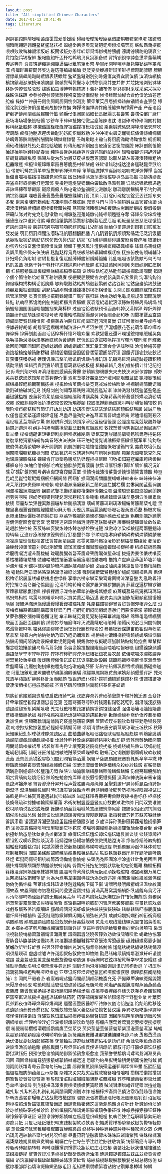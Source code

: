 ```yaml
---
layout: post
title: "All simplified Chinese Characters"
date: 2017-01-12 20:41:48
tags: Literature
---
```


锕錒锿鎄皑皚嗳噯蔼藹霭靄爱愛嫒嬡
碍礙暧曖瑷璦庵菴谙諳鹌鵪鞍鞌埯垵
铵銨暗闇暗晻翱翶翱翺鳌鰲鳌鼇袄襖
媪媼岙嶴奥奧骜驁钯鈀坝垻坝壩罢罷
鲅鮁霸覇摆擺呗唄败敗稗粺颁頒坂岅
板闆钣鈑办辦绊絆帮幫绑綁榜牓膀艕
谤謗镑鎊龅齙褒裦宝寶饱飽鸨鴇褓緥
报報鲍鮑杯盃杯桮鹎鵯贝貝狈狽备備
背揹钡鋇悖誖惫憊辈輩鞴韝奔逩奔犇
贲賁锛錛绷綳绷繃逼偪秕粃笔筆币幣
毕畢闭閉哔嗶荜蓽毙斃铋鉍筚篳滗潷
痹痺跸蹕辟闢弊獘边邊笾籩编編鳊鯿
贬貶变變缏緶辩辯辫辮标標飑颮骠驃
膘臕镖鏢飙飆飙飇飚飈镳鑣表錶鳔鰾
鳖鱉鳖鼈别別别彆瘪癟宾賓宾賔傧儐
滨濱缤繽槟檳镔鑌濒瀕摈擯殡殯膑臏
髌髕鬓髩鬓鬢冰氷饼餅禀稟并並并併
并竝拨撥剥剝钵缽钵鉢饽餑驳駁驳駮
钹鈸铂鉑博愽鹁鵓钸鈽卜蔔补補布佈
钚鈈财財采埰采寀采採彩綵睬倸踩跴
参參参葠参蓡骖驂残殘蚕蠶惭慚惭慙
惨慘黪黲灿燦仓倉伧傖沧滄苍蒼舱艙
操撡艹艸册冊侧側厕厠厕廁恻惻测測
策筞策筴层層插挿馇餷锸鍤查査察詧
镲鑔诧詫钗釵侪儕虿蠆觇覘掺摻搀攙
婵嬋谗讒禅禪馋饞缠纏蝉蟬镡鐔产產
产産谄諂铲剷铲鏟阐闡蒇蕆冁囅忏懺
颤顫伥倀阊閶鲳鯧长長肠腸苌萇尝嘗
尝嚐偿償厂厰厂廠场塲场場怅悵畅暢
钞鈔车車砗硨扯撦彻徹尘塵陈陳谌訦
谌諶碜硶碜磣闯闖衬襯称稱龀齔趁趂
榇櫬谶讖柽檉蛏蟶铛鐺撑撐枨棖诚誠
乘乗铖鋮惩懲塍堘澄澂骋騁吃喫鸱鴟
痴癡驰馳迟遲齿齒耻恥饬飭炽熾敕勅
冲沖冲衝虫蟲宠寵铳銃俦儔帱幬绸綢
畴疇筹籌酬詶酬酧酬醻踌躊雠讎雠讐
丑醜瞅矁出齣刍芻厨廚锄耡锄鋤雏雛
橱櫥蹰躕础礎储儲处処处處绌絀触觸
传傳船舩钏釧囱囪疮瘡窗窓窗牎窗牕
床牀创創怆愴捶搥棰箠锤錘锤鎚春旾
纯純唇脣莼蒓莼蓴淳湻鹑鶉醇醕绰綽
辍輟龊齪词詞辞辤辞辭鹚鶿鹚鷀糍餈
赐賜从從匆怱匆悤苁蓯枞樅葱蔥骢驄
聪聰丛樷丛叢凑湊辏輳粗觕粗麤蹴蹵
撺攛镩鑹蹿躥窜竄篡簒脆脃村邨鹾鹺
锉銼错錯哒噠达達沓遝鞑韃呆獃绐紿
带帶玳蝳贷貸单單担擔郸鄲殚殫瘅癉
箪簞胆膽掸撣诞誕啖啗啖噉弹彈惮憚
当當当儅当噹裆襠挡擋挡攩党黨谠讜
凼氹砀碭荡蕩荡盪档檔导導岛島捣搗
捣擣祷禱焘燾盗盜锝鍀德悳灯燈邓鄧
凳櫈镫鐙堤隄镝鏑籴糴敌敵涤滌觌覿
诋詆抵牴抵觝递遞谛諦缔締蒂蔕颠顛
巅巔癫癲点點电電垫墊钿鈿淀澱雕彫
雕琱雕鵰鲷鯛吊弔钓釣调調铞銱谍諜
喋啑叠曡叠疉叠疊蝶蜨鲽鰈钉釘顶頂
订訂碇矴碇椗锭錠丢丟铥銩东東冬鼕
岽崬岽崠鸫鶇动動冻凍峒峝栋棟胨腖
兜兠斗鬥斗鬦斗鬭钭鈄豆荳窦竇读讀
渎凟渎瀆椟匵椟櫝牍牘犊犢黩黷独獨
笃篤赌賭睹覩妒妬镀鍍端耑断斷缎緞
煅煆锻鍛簖籪队隊对對兑兌怼懟镦鐓
吨噸墩墪趸躉炖燉钝鈍顿頓遁遯夺奪
铎鐸朵朶垛垜缍綞堕墮跺跥讹訛讹譌
峨峩锇鋨鹅鵝鹅鵞额額婀娿厄戹厄阨
轭軛垩堊恶惡恶噁饿餓谔諤阏閼萼蕚
腭齶锷鍔鹗鶚颚顎鳄鰐鳄鱷儿兒鸸鴯
鲕鮞尔爾迩邇饵餌铒鉺贰貳发發发髮
罚罰罚罸阀閥法灋珐琺帆颿翻飜翻繙
凡凣矾礬钒釩烦煩繁緐泛氾泛汎饭飯
范範贩販钫鈁鲂魴仿徬仿倣仿髣访訪
纺紡飞飛绯緋鲱鯡诽誹废廢费費痱疿
镄鐨纷紛氛雰坟墳奋奮偾僨愤憤粪糞
鲼鱝丰豐风風沣灃枫楓疯瘋砜碸峰峯
锋鋒冯馮缝縫讽諷凤鳳佛彿夫伕肤膚
麸麩麸粰凫鳧绂紱绋紼辐輻幞襆呒嘸
抚撫俯俛俯頫辅輔讣訃妇婦负負附坿
驸駙复複复復赋賦缚縛鲋鮒赙賻鳆鰒
钆釓嘎嘠该該赅賅丐匃丐匄钙鈣盖蓋
概槩干幹干榦杆桿尴尲尴尷秆稈赶趕
绀紺赣贛冈岡刚剛岗崗纲綱肛疘钢鋼
杠槓戆戇皋臯槔橰糕餻缟縞稿槀镐鎬
诰誥锆鋯纥紇胳肐鸽鴿搁擱歌謌阁閣
镉鎘个個个箇铬鉻给給亘亙耕畊赓賡
绠綆鲠骾鲠鯁宫宮躬躳龚龔巩鞏贡貢
沟溝钩鈎钩鉤缑緱构搆构構诟詬购購
够夠觏覯轱軲鸪鴣毂轂鹘鶻诂詁谷穀
钴鈷蛊蠱鹄鵠鼓皷顾顧雇僱锢錮鲴鯝
刮颳鸹鴰剐剮诖詿挂掛拐枴拐柺怪恠
关関关關观觀鳏鰥馆舘馆館管琯管筦
贯貫惯慣掼摜鹳鸛罐鑵广廣犷獷归歸
妫媯妫嬀龟龜规規规槼闺閨瑰瓌鲑鮭
轨軌匦匭诡詭刽劊刿劌柜櫃贵貴鳜鱖
衮袞绲緄辊輥滚滾鲧鮌鲧鯀呙咼埚堝
锅鍋蝈蟈国囯国國帼幗掴摑果菓椁槨
过過铪鉿骇駭顸頇函圅韩韓汉漢悍猂
焊釬焊銲颔頷绗絎颃頏蚝蠔嗥獋号號
皓暠皓皜颢顥灏灝诃訶合閤合郃和咊
阂閡核覈盍盇颌頜阖闔贺賀鹤鶴恒恆
横橫轰轟哄鬨红紅闳閎荭葒鸿鴻黉黌
讧訌糇餱鲎鱟呼虖呼嘑呼謼轷軤胡衚
胡鬍壶壺鹕鶘糊餬浒滸户戶冱沍护護
沪滬鹱鸌花芲花蘤华華哗嘩哗譁骅驊
铧鏵划劃画畫话話桦樺怀懷坏壞欢懽
欢歡獾貛还還环環锾鍰缳繯缓緩奂奐
唤喚换換涣渙焕煥痪瘓鲩鯇黄黃鳇鰉
恍怳谎謊诙詼咴噅挥揮晖暉珲琿辉煇
辉輝徽幑回囘回囬回廻回迴蛔蚘蛔痐
蛔蛕蛔蜖汇匯汇彙汇滙会會讳諱哕噦
浍澮绘繪荟薈诲誨桧檜烩燴贿賄秽穢
缋繢毁燬毁譭毁毀昏昬荤葷阍閽浑渾
馄餛诨諢锪鍃钬鈥货貨获獲获穫祸禍
镬鑊讥譏击擊叽嘰饥飢饥饑机機玑璣
矶磯鸡雞鸡鷄迹跡迹蹟积積绩勣绩績
缉緝赍賫赍齎跻躋齑齏羁羈级級极極
楫檝辑輯几幾虮蟣挤擠计計记記纪紀
际際剂劑哜嚌济濟继繼觊覬蓟薊霁霽
鲚鱭鲫鯽骥驥夹夾夹裌浃浹家傢镓鎵
郏郟荚莢铗鋏蛱蛺颊頰贾賈钾鉀价價
驾駕戋戔奸姦坚堅歼殲间間艰艱监監
笺牋笺箋缄緘缣縑鲣鰹鹣鶼鞯韉拣揀
枧梘俭儉茧繭捡撿笕筧减減检檢睑瞼
裥襇锏鐧简簡谫譾戬戩碱鹼碱堿见見
饯餞剑劍剑劒荐薦贱賤涧澗舰艦渐漸
谏諫溅濺践踐鉴鋻鉴鑑鉴鑒键鍵槛檻
姜薑将將浆漿僵殭缰繮缰韁讲講奖獎
桨槳蒋蔣绛絳酱醬娇嬌浇澆骄驕胶膠
鲛鮫鹪鷦侥僥挢撟绞絞饺餃矫矯脚腳
铰鉸搅攪剿勦缴繳叫呌峤嶠轿轎较較
阶階阶堦疖癤秸稭节節讦訐劫刦劫刧
劫刼杰傑诘詰洁潔结結颉頡鲒鮚届屆
诫誡斤觔仅僅卺巹紧緊谨謹锦錦馑饉
尽盡尽儘劲勁进進荩藎晋晉烬燼赆賮
赆贐缙縉觐覲泾涇经經茎莖荆荊惊驚
鲸鯨阱穽刭剄颈頸净淨弪弳径徑径逕
胫脛痉痙竞競靓靚静靜镜鏡迥逈炯埛
纠糾鸠鳩阄鬮揪揫韭韮旧舊厩廄厩廐
救捄鹫鷲驹駒锔鋦局侷局跼举舉举擧
榉櫸龃齟讵詎钜鉅剧劇惧懼据據飓颶
锯鋸窭窶屦屨鹃鵑镌鎸镌鐫卷捲锩錈
倦勌桊棬狷獧绢絹隽雋眷睠决決诀訣
珏玨绝絕觉覺谲譎橛橜镢鐝镢钁军軍
钧鈞皲皸俊儁浚濬骏駿咔哢开開锎鐦
凯凱剀剴垲塏恺愷铠鎧慨嘅锴鍇忾愾
龛龕坎埳侃偘阚闞瞰矙糠粇糠穅闶閌
炕匟钪鈧考攷铐銬轲軻疴痾钶鈳颏頦
颗顆壳殼咳欬克剋克尅课課骒騍缂緙
锞錁肯肎垦墾恳懇坑阬铿鏗抠摳眍瞘
叩敂扣釦寇宼库庫绔絝喾嚳裤褲夸誇
块塊侩儈郐鄶哙噲狯獪脍膾宽寬髋髖
款欵诓誆诳誑邝鄺圹壙纩纊况況旷曠
矿礦矿鑛贶貺亏虧岿巋窥窺窥闚匮匱
愦憒愧媿溃潰蒉蕢馈餽馈饋篑簣聩聵
坤堃昆崐昆崑锟錕鲲鯤捆梱捆綑阃閫
困睏扩擴阔濶阔闊腊臘蜡蠟辣辢来來
崃崍徕徠涞淶莱萊铼錸赉賚睐睞赖賴
赖顂濑瀨癞癩籁籟兰蘭岚嵐拦攔栏欄
婪惏阑闌蓝藍谰讕澜瀾褴襤斓斕篮籃
镧鑭览覽揽攬缆纜榄欖懒嬾懒懶烂爛
滥濫琅瑯锒鋃螂蜋阆閬捞撈劳勞唠嘮
崂嶗痨癆铹鐒铑銠涝澇耢耮乐樂鳓鰳
缧縲镭鐳诔誄垒壘泪淚类類累纍棱稜
厘釐梨棃狸貍离離骊驪犁犂鹂鸝漓灕
缡縭蓠蘺璃琍璃瓈鲡鱺篱籬藜蔾礼禮
里裡里裏逦邐锂鋰鲤鯉鳢鱧历厤历曆
历歷厉厲丽麗励勵呖嚦坜壢沥瀝苈藶
枥櫪疠癘隶隷隶隸俪儷栎櫟疬鬁疬癧
荔茘轹轢郦酈栗慄砺礪砾礫莅涖莅蒞
粝糲蛎蠣跞躒雳靂俩倆奁匲奁奩奁匳
奁籢连連帘簾怜憐涟漣莲蓮联聯裢褳
廉亷鲢鰱镰鐮敛斂敛歛琏璉脸臉裣襝
蔹蘞练練娈孌炼煉炼鍊恋戀殓殮链鏈
潋瀲凉涼梁樑粮糧两兩魉魎谅諒辆輛
辽遼疗療缭繚镣鐐鹩鷯钌釕猎獵邻鄰
邻隣临臨淋痳辚轔磷粦磷燐鳞鱗麟麐
凛凜廪廩懔懍檩檁吝恡赁賃蔺藺躏躪
灵霛灵靈岭嶺凌淩铃鈴棂櫺棂欞绫綾
菱蔆龄齡鲮鯪领領溜霤刘劉浏瀏留畱
琉瑠琉璢馏餾骝騮瘤癅镏鎦柳栁柳桺
绺綹锍鋶鹨鷚龙龍咙嚨泷瀧茏蘢栊櫳
珑瓏胧朧砻礱笼籠聋聾陇隴垄壟垄壠
拢攏娄婁偻僂喽嘍蒌蔞楼樓耧耬蝼螻
髅髏嵝嶁搂摟篓簍瘘瘺瘘瘻镂鏤噜嚕
撸擼卢盧庐廬芦蘆垆壚垆罏泸瀘炉爐
炉鑪栌櫨胪臚轳轤鸬鸕舻艫颅顱鲈鱸
卤鹵卤滷虏虜掳擄鲁魯橹櫓橹艣橹艪
镥鑥陆陸录錄赂賂辂輅渌淥禄祿滤濾
戮剹辘轆鹭鷺氇氌驴驢闾閭榈櫚吕呂
侣侶稆穭铝鋁屡屢缕縷褛褸虑慮绿綠
孪孿峦巒挛攣栾欒鸾鸞脔臠滦灤銮鑾
乱亂略畧锊鋝抡掄仑侖仑崙伦倫囵圇
沦淪纶綸轮輪论論罗羅罗儸猡玀脶腡
萝蘿逻邏椤欏锣鑼箩籮骡騾骡驘镙鏍
裸躶裸臝泺濼络絡荦犖骆駱妈媽嬷嬤
麻蔴蟆蟇马馬犸獁玛瑪码碼蚂螞杩榪
骂罵骂駡唛嘜吗嗎买買荬蕒劢勱迈邁
麦麥卖賣脉脈脉衇颟顢蛮蠻馒饅瞒瞞
鳗鰻满滿螨蟎谩謾缦縵镘鏝猫貓牦氂
牦犛锚錨铆鉚冒冐贸貿帽夘帽戼么麼
没沒梅楳梅槑镅鎇鹛鶥霉黴镁鎂门門
扪捫钔鍆闷悶焖燜懑懣们們蒙懞蒙濛
蒙矇锰錳梦夢弥彌弥瀰祢禰猕獼谜謎
芈羋眯瞇觅覓觅覔秘祕幂冪谧謐绵綿
绵緜黾黽缅緬腼靦面靣面麪面麵鹋鶓
缈緲妙玅庙廟咩哶灭滅蔑衊珉瑉缗緍
缗緡闵閔泯冺闽閩悯憫愍湣鳘鰵鸣鳴
铭銘谬謬缪繆谟謨馍饃馍饝模糢殁歿
蓦驀镆鏌谋謀亩畝钼鉬幕幙拿拏拿挐
镎鎿内內纳納钠鈉乃廼乃迺奶嬭难難
楠枏楠柟馕饢挠撓铙鐃蛲蟯垴堖恼惱
脑腦闹閙闹鬧讷訥馁餒嫩嫰铌鈮霓蜺
鲵鯢你妳拟擬昵暱腻膩鲇鮎鲶鯰捻撚
辇輦撵攆念唸娘孃酿釀鸟鳥茑蔦袅嫋
袅裊袅嬝捏揑陧隉聂聶啮嚙啮齧嗫囁
镊鑷镍鎳颞顳蹑躡孽孼宁寧咛嚀拧擰
狞獰柠檸聍聹泞濘纽紐钮鈕农農农辳
侬儂哝噥浓濃脓膿弄衖驽駑钕釹疟瘧
暖煖暖煗傩儺诺諾锘鍩讴謳欧歐殴毆
瓯甌鸥鷗呕嘔怄慪沤漚盘槃盘盤蹒蹣
庞龐刨鉋刨鑤狍麅炮砲炮礮疱皰胚肧
赔賠锫錇佩珮辔轡喷噴鹏鵬碰掽碰踫
纰紕铍鈹毗毘罴羆骈駢谝諞骗騗骗騙
缥縹飘飃飘飄贫貧嫔嬪频頻颦顰评評
凭凴凭憑苹蘋瓶缾鲆鮃钋釙泼潑颇頗
钷鉕迫廹仆僕扑撲铺鋪铺舖镤鏷朴樸
谱譜镨鐠凄悽凄淒栖棲桤榿戚慼戚鏚
齐齊脐臍颀頎骐騏骑騎棋棊棋碁蛴蠐

旗旂蕲蘄鳍鰭岂豈启啓启啟绮綺气氣
讫訖弃棄荠薺碛磧憩憇千韆扦扡迁遷
佥僉钎釺牵牽悭慳铅鉛谦謙愆諐签簽
签籤骞騫荨蕁钤鈐钱錢钳鉗乾亁乾乹
潜潛浅淺肷膁谴譴缱繾堑塹椠槧呛嗆
羌羗戗戧枪槍跄蹌锖錆锵鏘镪鏹强彊
强強墙墻墙牆嫱嬙蔷薔樯檣樯艢抢搶
羟羥襁繈襁繦炝熗硗墝硗磽跷蹺锹鍫
锹鍬缲繰乔喬侨僑荞蕎桥橋谯譙憔癄
憔顦鞒鞽诮誚峭陗窍竅翘翹窃竊惬愜
箧篋锲鍥亲親钦欽琴琹勤懃锓鋟寝寢
吣唚揿搇揿撳氢氫轻輕倾傾鲭鯖苘檾
顷頃请請庆慶穷窮茕煢琼瓊丘坵秋秌
秋鞦鳅鰌鳅鰍虬虯球毬赇賕巯巰区區
曲粬曲麯岖嶇诎詘驱敺驱驅躯軀趋趨
鸲鴝癯臒龋齲阒闃觑覰觑覷觑覻权權
诠詮辁輇铨銓蜷踡颧顴绻綣劝勸却卻
悫愨悫慤确確阕闋阙闕鹊鵲榷搉裙帬
裙裠群羣冉冄让讓荛蕘饶饒桡橈扰擾
娆嬈绕繞热熱认認纫紉妊姙轫軔韧靭
韧韌饪飪绒毧绒絨绒羢荣榮嵘嶸蝾蠑
融螎冗宂铷銣颥顬缛縟软軟软輭蕊蕋
蕊橤蕊蘂锐銳睿叡闰閏润潤箬篛洒灑
飒颯萨薩腮顋鳃鰓赛賽毵毿伞傘伞繖
糁糝馓饊颡顙丧喪骚騷缫繅鳋鰠扫掃
涩澁涩澀啬嗇铯銫穑穡杀殺纱紗铩鎩
鲨鯊筛篩晒曬删刪姗姍钐釤膻羶闪閃
陕陝讪訕骟騸缮繕膳饍赡贍鳝鱓鳝鱔
伤傷殇殤觞觴垧坰赏賞绱緔烧燒绍紹
赊賒蛇虵舍捨厍厙设設慑慴慑懾摄攝
滠灄绅紳诜詵审審审讅谂諗婶嬸渖瀋
肾腎渗滲升昇升陞声聲胜勝渑澠绳繩
圣聖剩賸尸屍师師虱蝨诗詩狮獅湿溼
湿濕酾釃鲺鯴时時识識实實蚀蝕埘塒
莳蒔鲥鰣驶駛势勢视眎视眡视視试試
饰飾是昰柿柹贳貰适適轼軾铈鈰谥諡
谥謚释釋寿壽寿夀兽獸绶綬书書纾紓
枢樞倏倐倏儵疏疎摅攄输輸赎贖薯藷
术術树樹竖竪竖豎庶庻数數漱潄帅帥
闩閂双雙谁誰税稅顺順说說说説烁爍
铄鑠硕碩丝絲咝噝鸶鷥缌緦蛳螄厮廝
锶鍶似佀祀禩饲飼驷駟俟竢松鬆怂慫
耸聳讼訟诵誦颂頌搜蒐馊餿飕颼锼鎪
擞擻薮藪苏甦苏蘇苏囌稣穌诉訴肃肅
谡謖溯泝溯遡酸痠虽雖绥綏随隨岁嵗
岁歲谇誶孙孫狲猻荪蓀飧飱损損笋筍
挲挱蓑簑缩縮唢嗩琐瑣锁鎖它牠铊鉈
塔墖獭獺鳎鰨挞撻闼闥骀駘台臺台颱
台檯抬擡鲐鮐态態钛鈦贪貪摊攤滩灘
瘫癱坛墰坛壇坛罈坛壜坛罎昙曇谈談
锬錟谭譚袒襢钽鉭叹嘆叹歎赕賧汤湯
铴鐋镗鏜饧餳糖餹傥儻烫燙趟蹚涛濤
绦絛绦縚绦縧掏搯韬韜鼗鞀鼗鞉讨討
铽鋱腾騰誊謄藤籐锑銻绨綈啼嗁缇緹
鹈鵜题題蹄蹏体躰体體屉屜剃薙剃鬀
阗闐条條龆齠鲦鰷眺覜粜糶铫銚贴貼
铁鉄铁銕铁鐵厅厛厅廳听聼听聽烃烴
铤鋌同衕铜銅统統筒筩恸慟偷偸偷媮
头頭秃禿图圖涂凃涂塗钍釷兔兎团團
团糰抟摶颓頹颓頽颓穨腿骽蜕蛻饨飩
臀臋托託拖拕脱脫驮馱驼駝鸵鴕鼍鼉
椭橢拓搨箨籜洼窪娲媧蛙鼃袜襪袜韤
腽膃弯彎湾灣纨紈玩翫顽頑挽輓绾綰
碗盌碗椀万萬亡亾网網往徃辋輞望朢
为為为爲韦韋围圍帏幃沩溈沩潙违違
闱闈涠潿维維潍濰伟偉伪偽伪僞纬緯
苇葦炜煒玮瑋诿諉韪韙鲔鮪卫衛卫衞
谓謂喂餧喂餵猬蝟温溫纹紋闻聞蚊螡
蚊蟁阌閿吻脗稳穩问問瓮甕瓮罋挝撾
涡渦莴萵窝窩蜗蝸卧臥龌齷乌烏污汙
污汚邬鄔呜嗚诬誣钨鎢无無吴吳芜蕪
坞塢坞隖妩娬妩嫵庑廡忤啎怃憮鹉鵡
务務误誤骛騖雾霧鹜鶩诶誒牺犧晰晳
溪谿锡錫嘻譆膝厀习習席蓆袭襲觋覡
玺璽铣銑戏戯戏戲系繫系係饩餼细細
郄郤阋鬩舄潟虾蝦侠俠峡峽狭狹硖硤
辖轄辖鎋吓嚇厦廈仙僊纤縴纤纖籼秈
莶薟跹躚锨鍁鲜鮮闲閒闲閑弦絃贤賢
咸鹹娴嫺娴嫻衔啣衔銜痫癇鹇鷳鹇鷴
鹇鷼显顯险險猃獫蚬蜆藓蘚县縣岘峴
苋莧现現线綫线線宪憲馅餡羡羨献獻
乡鄉乡鄕芗薌厢廂缃緗骧驤镶鑲详詳
享亯响響饷餉飨饗鲞鯗向嚮向曏项項
枭梟哓嘵骁驍绡綃萧蕭销銷潇瀟箫簫
嚣嚻嚣囂晓曉筱篠效効效傚啸嘯啸歗
蝎蠍协協邪衺胁脅胁脇挟挾谐諧携擕
携攜撷擷缬纈鞋鞵写寫泄洩泻瀉绁紲
绁絏绁緤亵褻谢謝蟹蠏欣訢锌鋅衅釁
兴興陉陘幸倖凶兇汹洶胸胷修脩鸺鵂
馐饈绣綉绣繡锈銹锈鏽须須须鬚顼頊
虚虛嘘噓许許诩詡叙敍叙敘恤卹恤賉
勖勗绪緒续續婿壻溆漵轩軒谖諼喧諠
萱萲萱蕿萱藼萱蘐悬懸旋鏇璇璿选選
癣癬绚絢铉鉉楦楥靴鞾学學泶澩鳕鱈
谑謔勋勛勋勳埙塤埙壎熏燻寻尋巡廵
驯馴询詢浔潯鲟鱘训訓讯訊徇狥逊遜
丫枒压壓鸦鴉鸦鵶桠椏鸭鴨哑啞痖瘂
亚亞讶訝垭埡娅婭氩氬咽嚥恹懨恹懕
烟煙胭臙阉閹腌醃讠訁闫閆严嚴岩喦
岩巖岩巗盐鹽阎閻颜顏颜顔檐簷兖兗
俨儼厣厴演縯魇魘鼹鼴厌厭彦彥砚硯
艳艷艳豔验騐验驗谚諺焰燄雁鴈滟灧
滟灩酽釅谳讞餍饜燕讌燕醼燕鷰赝贋
赝贗鸯鴦扬揚扬敭扬颺阳陽杨楊炀煬
疡瘍养養痒癢样樣夭殀尧堯肴餚轺軺
窑窯窑窰谣謠摇搖遥遙瑶瑤鳐鰩药葯
药藥鹞鷂耀燿爷爺铘鋣野埜野壄业業
叶葉页頁邺鄴夜亱晔曄烨燁烨爗谒謁
靥靨医毉医醫咿吚铱銥仪儀诒詒迤迆
饴飴贻貽移迻遗遺颐頤彝彜彝彞钇釔
舣艤蚁螘蚁蟻义義亿億忆憶艺藝议議
异異呓囈呓讛译譯峄嶧怿懌绎繹诣詣
驿驛轶軼谊誼缢縊瘗瘞镒鎰翳瞖镱鐿
因囙阴陰阴隂荫蔭荫廕殷慇铟銦喑瘖
堙陻吟唫淫婬淫滛银銀龈齦饮飲隐隱
瘾癮应應莺鶯莺鸎婴嬰嘤嚶撄攖缨纓
罂甖罂罌樱櫻璎瓔鹦鸚鹰鷹茔塋荥滎
荧熒莹瑩萤螢营營萦縈滢瀅蓥鎣潆瀠
蝇蠅赢贏颍潁颖穎瘿癭映暎哟喲佣傭
拥擁痈癰雍雝墉鄘镛鏞鳙鱅咏詠涌湧
恿惥恿慂踊踴优優忧憂犹猶邮郵莜蓧
莸蕕铀鈾游遊鱿魷铕銪佑祐诱誘纡紆
余餘欤歟鱼魚娱娛谀諛渔漁嵛崳逾踰
觎覦舆輿与與伛傴屿嶼俣俁语語龉齬
驭馭吁訏吁籲妪嫗饫飫郁鬱狱獄钰鈺
预預欲慾谕諭阈閾御禦鹆鵒愈瘉愈癒
蓣蕷誉譽鹬鷸鸢鳶鸳鴛渊淵员員园園
圆圓缘緣鼋黿猿猨猿蝯辕轅橼櫞远遠
愿願约約岳嶽钥鑰钥鈅钥籥悦悅钺鉞
阅閱阅閲跃躍粤粵云雲匀勻纭紜芸蕓
郧鄖氲氳陨隕殒殞运運郓鄆恽惲晕暈
酝醖酝醞愠慍韫韞韵韻蕴蘊匝帀杂襍
杂雜灾災灾烖灾菑载載簪簮咱偺咱喒
攒欑攒儹攒攢趱趲暂暫赞賛赞贊赞讚
錾鏨瓒瓚赃賍赃贓赃贜驵駔脏髒脏臟
葬塟糟蹧凿鑿枣棗灶竈皂皁唣唕噪譟
则則择擇泽澤责責啧嘖帻幘箦簀赜賾
贼賊谮譖缯繒锃鋥赠贈揸摣齄齇扎紥
扎紮札剳札劄轧軋闸牐闸閘铡鍘诈詐
栅柵榨搾斋齋债債沾霑毡氈毡氊谵譫
斩斬盏盞崭嶄辗輾占佔战戰栈棧绽綻
骣驏张張獐麞涨漲帐帳胀脹账賬钊釗
诏詔赵趙棹櫂照炤哲喆辄輒蛰蟄谪謫
谪讁辙轍锗鍺这這浙淛鹧鷓贞貞针針
针鍼侦偵浈湞珍珎桢楨砧碪祯禎诊診
轸軫缜縝阵陣鸩鴆赈賑镇鎮争爭征徴
峥崢挣掙狰猙钲鉦睁睜铮錚筝箏证証
证證诤諍郑鄭帧幀症癥卮巵织織栀梔
执執侄妷侄姪职職絷縶跖蹠踯躑只衹
只隻址阯纸紙轵軹志誌制製帙祑帙袠
帜幟质質栉櫛挚摯致緻贽贄轾輊掷擲
鸷鷙滞滯骘騭稚稺稚穉置寘觯觶踬躓
终終钟鈡钟鍾钟鐘肿腫种種冢塚众眾
众衆诌謅周週轴軸帚箒纣紂咒呪绉縐
昼晝荮葤皱皺骤驟朱硃诛誅诸諸猪豬
铢銖槠櫧潴瀦橥櫫烛燭属屬煮煑嘱囑
瞩矚伫佇伫竚苎苧注註贮貯驻駐筑築
铸鑄箸筯专專砖塼砖甎砖磚颛顓转轉
啭囀赚賺撰譔馔饌妆妝妆粧庄莊桩樁
装裝壮壯状狀骓騅锥錐坠墜缀綴缒縋
赘贅谆諄准準桌槕斫斮斫斲斫斵浊濁
诼諑镯鋜镯鐲兹茲兹玆赀貲资資缁緇
谘諮辎輜锱錙龇齜鲻鯔姊姉渍漬眦眥
综綜棕椶踪蹤鬃騣鬃鬉总縂总總偬傯
纵縱粽糉邹鄒驺騶诹諏鲰鯫镞鏃诅詛
组組躜躦缵纘纂篹钻鉆钻鑽罪辠樽罇
鳟鱒
